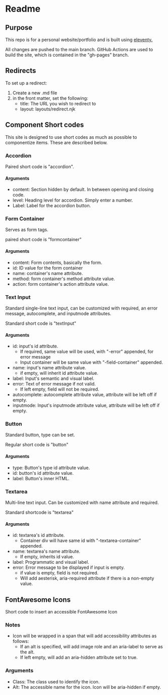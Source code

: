 # Readme

## Purpose

This repo is for a personal website/portfolio and is built using [eleventy.](https://www.11ty.dev/)

All changes are pushed to the main branch. GitHub Actions are used to build the site, which is contained in the "gh-pages" branch.

## Redirects

To set up a redirect:

1. Create a new .md file
2. in the front matter, set the following:
    - title: The URL you wish to redirect to
    - layout: layouts/redirect.njk

## Component Short codes

This site is designed to use short codes as much as possible to componentize items. These are described below.

### Accordion

Paired short code is "accordion".

#### Arguments
- content: Section hidden by default. In between opening and closing code.
- level: Heading level for accordion. Simply enter a number.
- Label: Label for the accordion button.

### Form Container

Serves as form tags.

paired short code is "formcontainer"

#### Arguments

- content: Form contents, basically the form.
- id: ID value for the form container
- name: container's name attribute.
- method: form container's method attribute value.
- action: form container's action attribute value.

### Text Input

Standard single-line text input, can be customized with required, an error message, autocomplete, and inputmode attributes.

Standard short code is "textInput"

#### Arguments

- id: input's id attribute.
    - If required, same value will be used, with "-error" appended, for error message
    - Input container will be same value with "-field-container" appended.
- name: input's name attribute value.
    - if empty, will inherit id attribute value.
- label: Input's semantic and visual label.
- error: Text of error message if not valid.
    - If left empty, field will not be required.
- autocomplete: autocomplete attribute value, attribute will be left off if empty.
- inputmode: Input's inputmode attribute value, attribute will be left off if empty.

### Button

Standard button, type can be set.

Regular short code is "button"

#### Arguments

- type: Button's type id attribute value.
- id: button's id attribute value.
- label: Button's inner HTML.

### Textarea

Multi-line text input. Can be customized with name attribute and required.

Standard shortcode is "textarea"

#### Arguments

- id: textarea's id attribute.
    - Container div will have same id with "-textarea-container" appended.
- name: textarea's name attribute.
    - If empty, inherits id value.
- label: Programmatic and visual label.
- error: Error message to be displayed if input is empty.
    - if value is empty, field is not required.
    - Will add aesterisk, aria-required attribute if there is a non-empty value.

## FontAwesome Icons

Short code to insert an accessible FontAwesome Icon

### Notes

- Icon will be wrapped in a span that will add accessibility attributes as follows:
    - If an alt is specified, will add image role and an aria-label to serve as the alt.
    - If left empty, will add an aria-hidden attribute set to true.

### Arguments

- Class: The class used to identify the icon.
- Alt: The accessible name for the icon. Icon will be aria-hidden if empty.